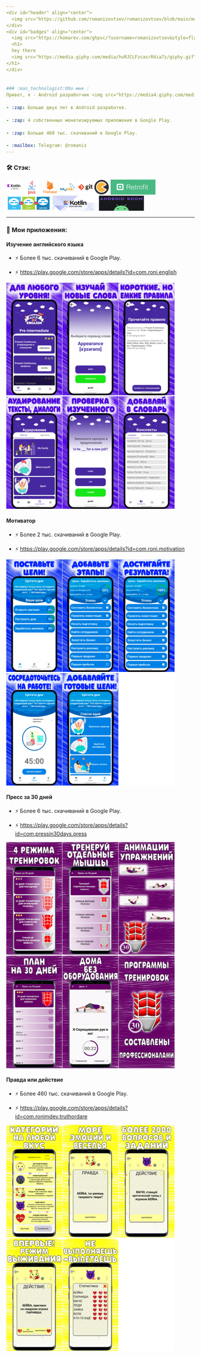 ```yaml
---
<div id="header" align="center">
  <img src="https://github.com/romanizovtsev/romanizovtsev/blob/main/maxresdefault.jpg" width="600"/>
</div>
<div id="badges" align="center">
  <img src="https://komarev.com/ghpvc/?username=romanizovtsev&style=flat-square&color=blue" alt=""/>
  <h1>
  hey there
  <img src="https://media.giphy.com/media/hvRJCLFzcasrR4ia7z/giphy.gif" width="30px"/>
</h1>
</div>


### :man_technologist:Обо мне :
Привет, я - Android разработчик <img src="https://media4.giphy.com/media/llarwdtFqG63IlqUR1/giphy.gif?cid=ecf05e47bams9uutqs2y21v0q1097o3ow3gu7llif1nw1ojn&rid=giphy.gif" width="50">

- :zap: Больше двух лет в Android разработке.

- :zap: 4 собственных монетизируемых приложения в Google Play.

- :zap: Больше 460 тыс. скачиваний в Google Play.

- :mailbox: Telegram: @romaniz
---
```


### :hammer_and_wrench: Стэк: 
<div>
   <img src="https://github.com/devicons/devicon/blob/master/icons/kotlin/kotlin-original-wordmark.svg" title="Kotlin" alt="Kotlin" width="40" height="40"/>&nbsp;
  <img src="https://github.com/devicons/devicon/blob/master/icons/java/java-original-wordmark.svg" title="Java" alt="Java" width="40" height="40"/>&nbsp;
  <img src="https://github.com/devicons/devicon/blob/master/icons/firebase/firebase-plain-wordmark.svg" title="Firebase" alt="Firebase" width="40" height="40"/>&nbsp;
  <img src="https://github.com/devicons/devicon/blob/master/icons/mysql/mysql-original-wordmark.svg" title="MySQL"  alt="MySQL" width="40" height="40"/>&nbsp;
  <img src="https://github.com/devicons/devicon/blob/master/icons/git/git-original-wordmark.svg" title="Git" **alt="Git" width="40" height="40"/>
    <img src="https://github.com/romanizovtsev/romanizovtsev/blob/main/koin.png" title="Koin" **alt="Koin" width="40" height="40"/>
  <img src="https://github.com/romanizovtsev/romanizovtsev/blob/main/retrofit.jpg" title="Retrofit" **alt="Retrofit" width="120" height="40"/>
  <img src="https://github.com/romanizovtsev/romanizovtsev/blob/main/arch.jpg" title="Arch" **alt="Arch" width="120" height="40"/>
  <img src="https://github.com/romanizovtsev/romanizovtsev/blob/main/coroutines.png" title="Coroutines" **alt="Coroutines" width="120" height="40"/>
  <img src="https://github.com/romanizovtsev/romanizovtsev/blob/main/room.png" title="Room" **alt="Room" width="120" height="40"/>
</div>

---
### 📱 Мои приложения: 

#### Изучение английского языка
- :zap: Более 6 тыс. скачиваний в Google Play.

- :zap: https://play.google.com/store/apps/details?id=com.roni.english

<div>
  <img src="https://github.com/romanizovtsev/romanizovtsev/blob/main/foto1.png" title="Coroutines" **alt="Coroutines" width="450" height="300"/>
  <img src="https://github.com/romanizovtsev/romanizovtsev/blob/main/foto2.png" title="Room" **alt="Room" width="450" height="300"/>
</div>



#### Мотиватор
- :zap: Более 2 тыс. скачиваний в Google Play.

- :zap: https://play.google.com/store/apps/details?id=com.roni.motivation

<div>
  <img src="https://github.com/romanizovtsev/romanizovtsev/blob/main/foto3.png" title="Coroutines" **alt="Coroutines" width="450" height="300"/>
  <img src="https://github.com/romanizovtsev/romanizovtsev/blob/main/foto4.png" title="Room" **alt="Room" width="450" height="300"/>
</div>


#### Пресс за 30 дней
- :zap: Более 6 тыс. скачиваний в Google Play.

- :zap: https://play.google.com/store/apps/details?id=com.pressin30days.press

<div>
  <img src="https://github.com/romanizovtsev/romanizovtsev/blob/main/foto5.png" title="Coroutines" **alt="Coroutines" width="450" height="300"/>
  <img src="https://github.com/romanizovtsev/romanizovtsev/blob/main/foto6.png" title="Room" **alt="Room" width="450" height="300"/>
</div>


#### Правда или действие
- :zap: Более 460 тыс. скачиваний в Google Play.

- :zap: https://play.google.com/store/apps/details?id=com.ronimdev.truthordare

<div>
  <img src="https://github.com/romanizovtsev/romanizovtsev/blob/main/foto8.png" title="Coroutines" **alt="Coroutines" width="450" height="300"/>
  <img src="https://github.com/romanizovtsev/romanizovtsev/blob/main/foto10.png" title="Room" **alt="Room" width="450" height="300"/>
</div>



